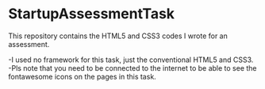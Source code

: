 # StartupAssessmentTask
This  repository contains the HTML5 and CSS3 codes I wrote for an assessment.

-I used no framework for this task, just the conventional HTML5 and CSS3.
-Pls note that you need to be connected to the internet to be able to see the fontawesome icons on the pages in this task.
